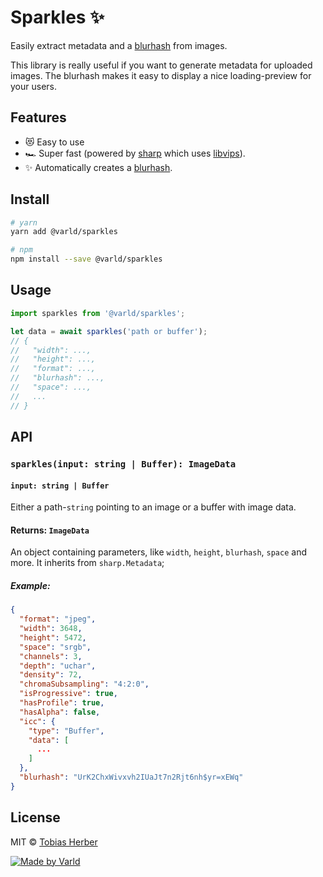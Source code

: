 # Sparkles ✨

Easily extract metadata and a [blurhash](https://github.com/woltapp/blurhash) from images.

This library is really useful if you want to generate metadata for uploaded images. 
The blurhash makes it easy to display a nice loading-preview for your users.

## Features

- 😻 Easy to use
- 🏎 Super fast (powered by [sharp](https://github.com/lovell/sharp) which uses [libvips](https://github.com/libvips/libvips)).
- ✨ Automatically creates a [blurhash](https://github.com/woltapp/blurhash).

## Install

```bash
# yarn
yarn add @varld/sparkles

# npm
npm install --save @varld/sparkles
```

## Usage

```typescript
import sparkles from '@varld/sparkles';

let data = await sparkles('path or buffer');
// {
//   "width": ...,
//   "height": ...,
//   "format": ...,
//   "blurhash": ...,
//   "space": ...,
//   ...
// }
```

## API

### `sparkles(input: string | Buffer): ImageData`

#### `input: string | Buffer`

Either a path-`string` pointing to an image or a buffer with image data.

#### Returns: `ImageData`

An object containing parameters, like `width`, `height`, `blurhash`, `space` and more. It inherits from `sharp.Metadata`;

##### Example:

```json
{
  "format": "jpeg",
  "width": 3648,
  "height": 5472,
  "space": "srgb",
  "channels": 3,
  "depth": "uchar",
  "density": 72,
  "chromaSubsampling": "4:2:0",
  "isProgressive": true,
  "hasProfile": true,
  "hasAlpha": false,
  "icc": {
    "type": "Buffer",
    "data": [
      ...
    ]
  },
  "blurhash": "UrK2ChxWivxvh2IUaJt7n2Rjt6nh$yr=xEWq"
}
```

## License

MIT © [Tobias Herber](https://github.com/herber)

[![Made by Varld](https://potato.varld.co/oss/badge.svg)](https://varld.co)
